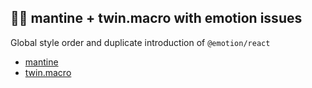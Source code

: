 ## 👩‍🎤 mantine + twin.macro with emotion issues

Global style order and duplicate introduction of `@emotion/react`

- [mantine](https://mantine.dev/)
- [twin.macro](https://github.com/ben-rogerson/twin.macro)
